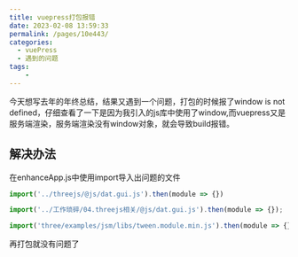 ```yaml
---
title: vuepress打包报错
date: 2023-02-08 13:59:33
permalink: /pages/10e443/
categories:
  - vuePress
  - 遇到的问题
tags:
    -
---
```

今天想写去年的年终总结，结果又遇到一个问题，打包的时候报了window is not defined，仔细查看了一下是因为我引入的js库中使用了window,而vuepress又是服务端渲染，服务端渲染没有window对象，就会导致build报错。

## 解决办法
在enhanceApp.js中使用import导入出问题的文件
```js
import('../threejs/@js/dat.gui.js').then(module => {})

import('../工作琐碎/04.threejs相关/@js/dat.gui.js').then(module => {});

import('three/examples/jsm/libs/tween.module.min.js').then(module => {});
```
再打包就没有问题了